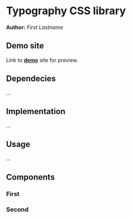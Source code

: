 # Typography CSS library
**Author:** *First Lastname*
## Demo site
Link to **[demo](http://pslib-cz.github.io/2022l4web-css-typographic-library-DavidPospisil)** site for preview.
## Dependecies
...
## Implementation
...
## Usage
...
## Components
### First
### Second
